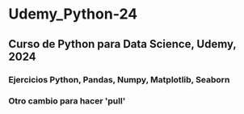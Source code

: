 # Udemy_Python-24
## Curso de Python para Data Science, Udemy, 2024
### Ejercicios Python, Pandas, Numpy, Matplotlib, Seaborn
### Otro cambio para hacer 'pull'
